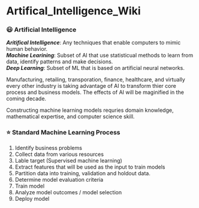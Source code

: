# Artifical_Intelligence_Wiki

### :smiley: Artificial Intelligence

***Aritifical Intelligence***: Any techniques that enable computers to mimic human behavior.<br>
***Machine Learining***: Subset of AI that use statisticual methods to learn from data, identify patterns and make decisions. <br>
***Deep Learning***: Subset of ML that is based on artificial neural networks.<br>

Manufacturing, retailing, transporation, finance, healthcare, and virtually every other industry is taking advantage of AI to transform thier core process and business models. The effects of AI will be maginified in the coming decade. <br>

Constructing machine learning models requries domain knowledge, mathematical expertise, and computer science skill.

### :star: Standard Machine Learning Process
1. Identify business problems
2. Collect data from various resources
3. Lable target (Supervised machine learning)
4. Extract features that will be used as the input to train models
5. Partition data into training, validation and holdout data.
6. Determine model evaluation criteria
7. Train model
8. Analyze model outcomes / model selection
9. Deploy model

